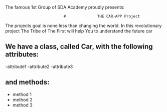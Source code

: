 The famous 1st Group of SDA Academy proudly presents:

                              #              THE CAR-APP Project

The projects goal is none less than changing the world. In this revolutionary project The Tribe of The First will help
You to understand the future car

## We have a class, called Car, with the following attributes:
-attribute1
-attribute2
-attribute3

 ## and methods:
- method 1
- method 2
- method 3
